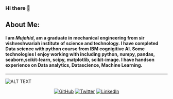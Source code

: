 ### Hi there 👋

## About Me:
  
#### I am *Mujahid*, am a graduate in mechanical engineering from sir vishveshwariah institute of science and technology. I have completed Data science with   python course from IBM cognigitive AI. Some technologies I enjoy working with including python, numpy, pandas, seaborn,scikit-learn, scipy, matplotlib, scikit-image. I have handson experience on Data analytics, Datascience, Machine Learning.
---
![ALT TEXT](https://lh3.googleusercontent.com/-7_HeAUv1-Ms/XyFdZHkRwlI/AAAAAAAAORQ/iKTqRvZxXmgeAYA1Koo_QBvUjtzkoUzdgCK8BGAsYHg/s0/IMG_20191128_081938.JPG)

<p align="center">
	<a href="https://github.com/mujahid2580"><img src="https://img.shields.io/github/followers/mujahid2580.svg?label=GitHub&style=social" alt="GitHub"></a>
	<a href="https://twitter.com/mujahid123654"><img src="https://img.shields.io/twitter/follow/mujahid123654?label=Twitter&style=social" alt="Twitter"></a>
	<a href="https://in.linkedin.com/in/b-mujahidulla-22904a199"><img src="https://img.shields.io/badge/LinkedIn--_.svg?style=social&logo=linkedinColor=orange" alt="LinkedIn"></a>
</p>
